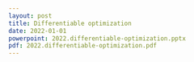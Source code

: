 ```yaml
---
layout: post
title: Differentiable optimization
date: 2022-01-01
powerpoint: 2022.differentiable-optimization.pptx
pdf: 2022.differentiable-optimization.pdf
---
```

